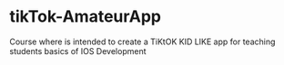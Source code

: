 # tikTok-AmateurApp
Course where is  intended to create a TiKtOK KID LIKE app for teaching students basics of IOS Development
